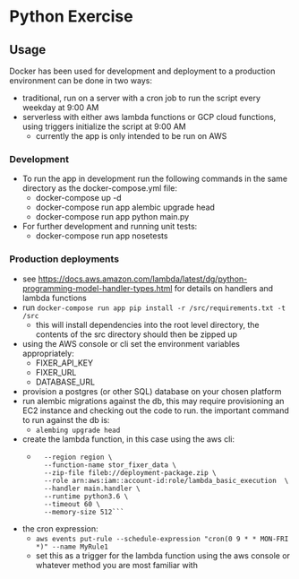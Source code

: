 # Python Exercise

## Usage
Docker has been used for development and deployment to a production environment can be done in two ways:
- traditional, run on a server with a cron job to run the script every weekday at 9:00 AM
- serverless with either aws lambda functions or GCP cloud functions, using triggers initialize the script at 9:00 AM
    - currently the app is only intended to be run on AWS

### Development
- To run the app in development run the following commands in the same directory as the docker-compose.yml file:
    - docker-compose up -d
    - docker-compose run app alembic upgrade head
    - docker-compose run app python main.py
- For further development and running unit tests:
    - docker-compose run app nosetests


### Production deployments
- see https://docs.aws.amazon.com/lambda/latest/dg/python-programming-model-handler-types.html for details on handlers and lambda functions
- run `docker-compose run app pip install -r /src/requirements.txt -t /src`
    - this will install dependencies into the root level directory, the contents of the src directory should then be zipped up
- using the AWS console or cli set the environment variables appropriately:
    -   FIXER_API_KEY
    -   FIXER_URL
    -   DATABASE_URL
- provision a postgres (or other SQL) database on your chosen platform
- run alembic migrations against the db, this may require provisioning an EC2 instance and checking out the code to run. the important command to run against the db is:
    -   `alembing upgrade head`
- create the lambda function, in this case using the aws cli:
    - ```aws lambda create-function \
        --region region \
        --function-name stor_fixer_data \
        --zip-file fileb://deployment-package.zip \
        --role arn:aws:iam::account-id:role/lambda_basic_execution  \
        --handler main.handler \
        --runtime python3.6 \
        --timeout 60 \
        --memory-size 512```
- the cron expression:
    - `aws events put-rule --schedule-expression "cron(0 9 * * MON-FRI *)" --name MyRule1`
    - set this as a trigger for the lambda function using the aws console or whatever method you are most familiar with



